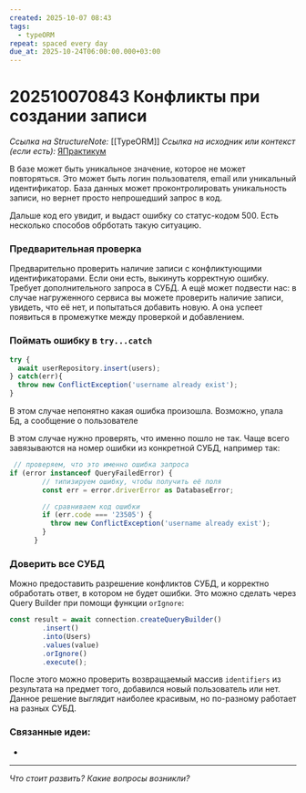 ```yaml
---
created: 2025-10-07 08:43
tags:
  - typeORM
repeat: spaced every day
due_at: 2025-10-24T06:00:00.000+03:00
---
```

# 202510070843 Конфликты при создании записи

*Ссылка на StructureNote:* [[TypeORM]]
*Ссылка на исходник или контекст (если есть):* [ЯПрактикум](https://practicum.yandex.ru/learn/backend-nodejs/courses/a4214ab0-2146-4152-b90e-651bf4c7ca5e/sprints/564244/topics/104f2765-a9c9-4617-8a5e-f21b675cf9b3/lessons/5674c491-8940-41ba-bf49-d6da1cbe2337/)

В базе может быть уникальное значение, которое не может повторяться. Это может быть логин пользователя, email или уникальный идентификатор. База данных может проконтролировать уникальность записи, но вернет просто непрошедший запрос в код.

Дальше код его увидит, и выдаст ошибку со статус-кодом 500. Есть несколько способов обрботать такую ситуацию.

### Предварительная проверка

Предварительно проверить наличие записи с конфликтующими идентификаторами. Если они есть, выкинуть корректную ошибку. Требует дополнительного запроса в СУБД. А ещё может подвести нас: в случае нагруженного сервиса вы можете проверить наличие записи, увидеть, что её нет, и попытаться добавить новую. А она успеет появиться в промежутке между проверкой и добавлением.

### Поймать ошибку в `try...catch`

```ts
try {
  await userRepository.insert(users);
} catch(err){
  throw new ConflictException('username already exist');
}
```

В этом случае непонятно какая ошибка произошла. Возможно, упала Бд, а сообщение о пользователе

В этом случае нужно проверять, что именно пошло не так. Чаще всего завязываются на номер ошибки из конкретной СУБД, например так:

```ts
 // проверяем, что это именно ошибка запроса
if (error instanceof QueryFailedError) {
        // типизируем ошибку, чтобы получить её поля
        const err = error.driverError as DatabaseError;

        // сравниваем код ошибки
        if (err.code === '23505') {
          throw new ConflictException('username already exist');
        }
      }
```

### Доверить все СУБД

Можно предоставить разрешение конфликтов СУБД, и корректно обработать ответ, в котором не будет ошибки. Это можно сделать через Query Builder при помощи функции `orIgnore`:

```ts
const result = await connection.createQueryBuilder()
        .insert()
        .into(Users)
        .values(value)
        .orIgnore()
        .execute();
```

После этого можно проверить возвращаемый массив `identifiers` из результата на предмет того, добавился новый пользователь или нет. Данное решение выглядит наиболее красивым, но по-разному работает на разных СУБД.

### Связанные идеи:

* 

---

*Что стоит развить? Какие вопросы возникли?*
